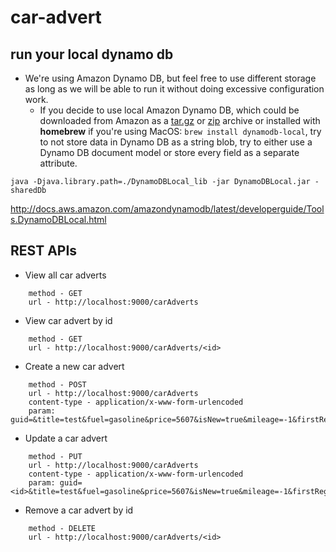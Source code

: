 # car-advert

## run your local dynamo db
* We're using Amazon Dynamo DB, but feel free to use different storage as long as we will be able to run it without doing excessive configuration work.
  * If you decide to use local Amazon Dynamo DB, which could be downloaded from Amazon as a [tar.gz](http://dynamodb-local.s3-website-us-west-2.amazonaws.com/dynamodb_local_latest.tar.gz) or [zip](http://dynamodb-local.s3-website-us-west-2.amazonaws.com/dynamodb_local_latest.zip) archive or installed with **homebrew** if you're using MacOS: ```brew install dynamodb-local```, try to not store data in Dynamo DB as a string blob, try to either use a Dynamo DB document model or store every field as a separate attribute.
  
`java -Djava.library.path=./DynamoDBLocal_lib -jar DynamoDBLocal.jar -sharedDb`

http://docs.aws.amazon.com/amazondynamodb/latest/developerguide/Tools.DynamoDBLocal.html



## REST APIs

-  View all car adverts
```
    method - GET
    url - http://localhost:9000/carAdverts
```

- View car advert by id
```
    method - GET
    url - http://localhost:9000/carAdverts/<id>
```

-  Create a new car advert
```
    method - POST
    url - http://localhost:9000/carAdverts
    content-type - application/x-www-form-urlencoded
    param: guid=&title=test&fuel=gasoline&price=5607&isNew=true&mileage=-1&firstRegistration=
```

-  Update a car advert
```
    method - PUT
    url - http://localhost:9000/carAdverts
    content-type - application/x-www-form-urlencoded
    param: guid=<id>&title=test&fuel=gasoline&price=5607&isNew=true&mileage=-1&firstRegistration=
```

-  Remove a car advert by id
```
    method - DELETE
    url - http://localhost:9000/carAdverts/<id>
```

